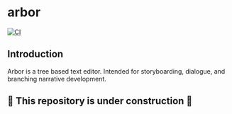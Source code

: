 # arbor 
[![CI](https://github.com/Dasch0/arbor/actions/workflows/rust.yml/badge.svg)](https://github.com/Dasch0/arbor/actions/workflows/rust.yml)

## Introduction
Arbor is a tree based text editor. Intended for storyboarding, dialogue, and branching narrative development.

## :construction: This repository is under construction :construction:
